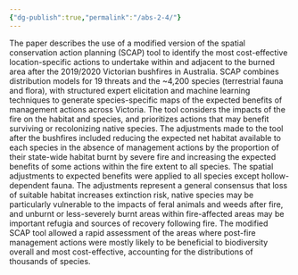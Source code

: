 ```yaml
---
{"dg-publish":true,"permalink":"/abs-2-4/"}
---
```



The paper describes the use of a modified version of the spatial conservation action planning (SCAP) tool to identify the most cost-effective location-specific actions to undertake within and adjacent to the burned area after the 2019/2020 Victorian bushfires in Australia. SCAP combines distribution models for 19 threats and the ~4,200 species (terrestrial fauna and flora), with structured expert elicitation and machine learning techniques to generate species-specific maps of the expected benefits of management actions across Victoria. The tool considers the impacts of the fire on the habitat and species, and prioritizes actions that may benefit surviving or recolonizing native species. The adjustments made to the tool after the bushfires included reducing the expected net habitat available to each species in the absence of management actions by the proportion of their state-wide habitat burnt by severe fire and increasing the expected benefits of some actions within the fire extent to all species. The spatial adjustments to expected benefits were applied to all species except hollow-dependent fauna. The adjustments represent a general consensus that loss of suitable habitat increases extinction risk, native species may be particularly vulnerable to the impacts of feral animals and weeds after fire, and unburnt or less-severely burnt areas within fire-affected areas may be important refugia and sources of recovery following fire. The modified SCAP tool allowed a rapid assessment of the areas where post-fire management actions were mostly likely to be beneficial to biodiversity overall and most cost-effective, accounting for the distributions of thousands of species.